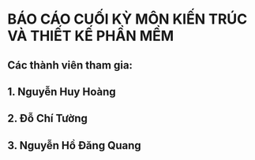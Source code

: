 # BÁO CÁO CUỐI KỲ MÔN KIẾN TRÚC VÀ THIẾT KẾ PHẦN MỀM

## Các thành viên tham gia:

## 1. Nguyễn Huy Hoàng

## 2. Đỗ Chí Tường

## 3. Nguyễn Hồ Đăng Quang
